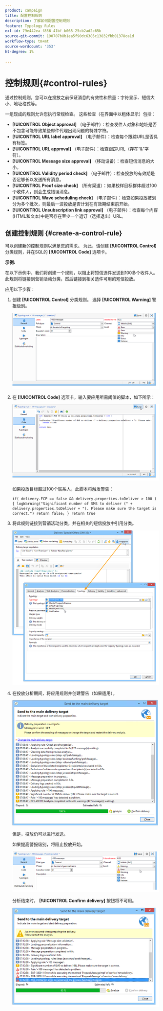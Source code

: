 ```yaml
---
product: campaign
title: 配置控制规则
description: 了解如何配置控制规则
feature: Typology Rules
exl-id: 79e442ea-f856-41bf-b065-25cb2ad2c65b
source-git-commit: 190707b8b1ea5f90dc6385c13832fbb01378ca1d
workflow-type: tm+mt
source-wordcount: '353'
ht-degree: 1%

---
```


# 控制规则{#control-rules}

通过控制规则，您可以在投放之前保证消息的有效性和质量：字符显示、短信大小、地址格式等。

一组现成的规则允许您执行常规检查。 这些检查（在界面中以粗体显示）包括：

* **[!UICONTROL Object approval]** （电子邮件）：检查发件人对象和地址是否不包含可能导致某些邮件代理出现问题的特殊字符。
* **[!UICONTROL URL label approval]** （电子邮件）：检查每个跟踪URL是否具有标签。
* **[!UICONTROL URL approval]** （电子邮件）：检查跟踪URL（存在“&amp;”字符）。
* **[!UICONTROL Message size approval]** （移动设备）：检查短信消息的大小。
* **[!UICONTROL Validity period check]** （电子邮件）：检查投放的有效期是否足够长以发送所有消息。
* **[!UICONTROL Proof size check]** （所有渠道）：如果校样目标群体超过100个收件人，则会生成错误消息。
* **[!UICONTROL Wave scheduling check]** （电子邮件）：检查如果投放被划分为多个批次，则最后一波投放是否计划在有效期结束前开始。
* **[!UICONTROL Unsubscription link approval]** （电子邮件）：检查每个内容(HTML和文本)中是否存在至少一个退订（选择退出）URL。

## 创建控制规则 {#create-a-control-rule}

可以创建新的控制规则以满足您的需求。 为此，请创建 **[!UICONTROL Control]** 分类规则，并在SQL的 **[!UICONTROL Code]** 选项卡。

**示例:**

在以下示例中，我们将创建一个规则，以阻止将短信选件发送到100多个收件人。 此规则将链接到营销活动分类，然后链接到相关选件可用的短信投放。

应用以下步骤：

1. 创建 **[!UICONTROL Control]** 分类规则。 选择 **[!UICONTROL Warning]** 警报级别。

   ![](assets/campaign_opt_create_control_01.png)

1. 在 **[!UICONTROL Code]** 选项卡，输入要应用所需阈值的脚本，如下所示：

   ![](assets/campaign_opt_create_control_02.png)

   如果投放目标超过100个联系人，此脚本将触发警告：

   ```
   if( delivery.FCP == false && delivery.properties.toDeliver > 100 ) { logWarning("Significant number of SMS to deliver (" + delivery.properties.toDeliver + "). Please make sure the target is correct.") return false; } return true
   ```

1. 将此规则链接到营销活动分类，并在相关的短信投放中引用分类。

   ![](assets/campaign_opt_create_control_03.png)

1. 在投放分析期间，将应用规则并创建警告（如果适用）。

   ![](assets/campaign_opt_create_control_04.png)

   但是，投放仍可以进行发送。

   如果提高警报级别，将阻止投放开始。

   ![](assets/campaign_opt_create_control_05.png)

   分析结束时， **[!UICONTROL Confirm delivery]** 按钮将不可用。

   ![](assets/campaign_opt_create_control_06.png)
